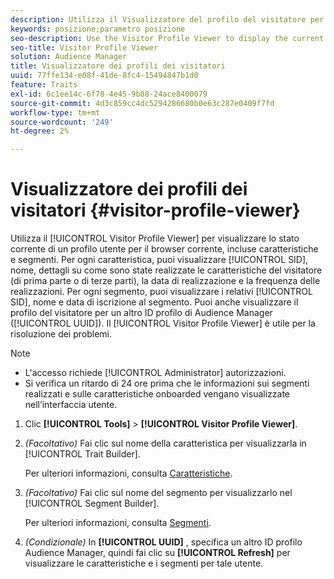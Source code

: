 ```yaml
---
description: Utilizza il Visualizzatore del profilo del visitatore per visualizzare lo stato corrente di un profilo utente per il browser corrente, incluse le caratteristiche e i segmenti. Per ogni caratteristica, puoi visualizzarne SID, nome, dettagli su come sono state realizzate le caratteristiche del visitatore (di prima o terza parte), data di realizzazione e frequenza delle realizzazioni. Per ogni segmento, puoi visualizzarne SID, nome e data di iscrizione al segmento. Puoi anche visualizzare il profilo del visitatore per un altro ID profilo di Audience Manager (UUID). Il Visualizzatore del profilo del visitatore è utile per la risoluzione dei problemi.
keywords: posizione;parametro posizione
seo-description: Use the Visitor Profile Viewer to display the current state of a user profile for the current browser, including its traits and segments. For each trait, you can view its SID, name, details about how visitor traits were realized (first- or third-party), the realization date, and the frequency of realizations. For each segment, you can view its SID, name, and the segment membership date. You can also view the visitor profile for another Audience Manager profile ID (UUID). The Visitor Profile Viewer is helpful for troubleshooting purposes.
seo-title: Visitor Profile Viewer
solution: Audience Manager
title: Visualizzatore dei profili dei visitatori
uuid: 77ffe134-e08f-41de-8fc4-15494847b1d0
feature: Traits
exl-id: 6c1ee14c-6f78-4e45-9b88-24ace8400079
source-git-commit: 4d3c859cc4dc5294286680b0e63c287e0409f7fd
workflow-type: tm+mt
source-wordcount: '249'
ht-degree: 2%

---
```


# Visualizzatore dei profili dei visitatori {#visitor-profile-viewer}

Utilizza il [!UICONTROL Visitor Profile Viewer] per visualizzare lo stato corrente di un profilo utente per il browser corrente, incluse caratteristiche e segmenti. Per ogni caratteristica, puoi visualizzare [!UICONTROL SID], nome, dettagli su come sono state realizzate le caratteristiche del visitatore (di prima parte o di terze parti), la data di realizzazione e la frequenza delle realizzazioni. Per ogni segmento, puoi visualizzare i relativi [!UICONTROL SID], nome e data di iscrizione al segmento. Puoi anche visualizzare il profilo del visitatore per un altro ID profilo di Audience Manager ([!UICONTROL UUID]). Il [!UICONTROL Visitor Profile Viewer] è utile per la risoluzione dei problemi.

>[!NOTE]
>
>* L&#39;accesso richiede [!UICONTROL Administrator] autorizzazioni.
>* Si verifica un ritardo di 24 ore prima che le informazioni sui segmenti realizzati e sulle caratteristiche onboarded vengano visualizzate nell’interfaccia utente.


<!-- 
Traits that are not part of a segment will not appear in the
<span class="wintitle"> Visitor Profile Viewer</span>.
-->

1. Clic **[!UICONTROL Tools]** > **[!UICONTROL Visitor Profile Viewer]**.

1. *(Facoltativo)* Fai clic sul nome della caratteristica per visualizzarla in [!UICONTROL Trait Builder].

   Per ulteriori informazioni, consulta [Caratteristiche](../features/traits/trait-details-page.md).

1. *(Facoltativo)* Fai clic sul nome del segmento per visualizzarlo nel [!UICONTROL Segment Builder].

   Per ulteriori informazioni, consulta [Segmenti](../features/segments/segments-purpose.md).

1. *(Condizionale)* In **[!UICONTROL UUID]** , specifica un altro ID profilo Audience Manager, quindi fai clic su **[!UICONTROL Refresh]** per visualizzare le caratteristiche e i segmenti per tale utente.

